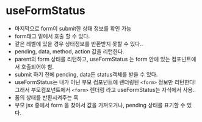 # useFormStatus
- 마지막으로 form이 submit한 상태 정보를 확인 가능
- form태그 밑에서 호출 할 수 있다.
- 같은 레벨에 있을 경우 상태정보를 반환받지 못할 수 있다..
- pending, data, method, action 값을 리턴한다.
- parent의 form 상태를 리턴하고, useFormStatus 는 form 안에 있는 컴포넌트에서 호출되어야 함.
- submit 하기 전에 pending, data든 status객체를 받을 수 있다.
- useFormStatus는 내가 아닌 부모 컴포넌트에 렌더링된 `<form>` 정보만 리턴한다! 그래서 부모컴포넌트에서 `<form>` 렌더링 라고 useFormStatus는 자식에서 사용..
- 폼의 상태를 반환시켜주는 훅
- 부모 jsx 중에서 form 을 찾아서 값을 가져오거나, pending 상태를 표기할 수 있다.
